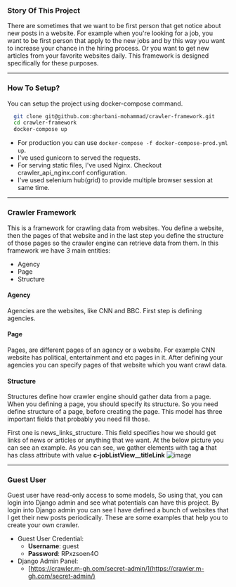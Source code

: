 ### Story Of This Project
There are sometimes that we want to be first person that get notice about new posts in a website. For example when you're looking for a job, you want to be first person that apply to the new jobs and by this way you want to increase your chance in the hiring process. Or you want to get new articles from your favorite websites daily. This framework is designed specifically for these purposes.

---
### How To Setup?
You can setup the project using docker-compose command.
```bash
  git clone git@github.com:ghorbani-mohammad/crawler-framework.git
  cd crawler-framework
  docker-compose up
```
- For production you can use ```docker-compose -f docker-compose-prod.yml up```. 
- I've used gunicorn to served the requests.
- For serving static files, I've used Nginx. Checkout crawler_api_nginx.conf configuration.
- I've used selenium hub(grid) to provide multiple browser session at same time.

---
### Crawler Framework
This is a framework for crawling data from websites. You define a website, then the pages of that website and in the last step you define the structure of those pages so the crawler engine can retrieve data from them. In this framework we have 3 main entities:
  - Agency
  - Page
  - Structure
#### Agency
Agencies are the websites, like CNN and BBC. First step is defining agencies.

#### Page
Pages, are different pages of an agency or a website. For example CNN website has political, entertainment and etc pages in it. After defining your agencies you can specify pages of that website which you want crawl data.

#### Structure
Structures define how crawler engine should gather data from a page. When you defining a page, you should specify its structure.
So you need define structure of a page, before creating the page. This model has three important fields that probably you need fill those.

First one is news_links_structure. This field specifies how we should get links of news or articles or anything that we want. At the below picture you can see an example. As you can see, we gather elements with tag **a** that has class attribute with value **c-jobListView__titleLink**
![image](https://user-images.githubusercontent.com/12118217/186157990-260c1c86-0ebf-4859-8d32-018d1551f028.png)

---
### Guest User
Guest user have read-only access to some models, So using that, you can login into Django admin and 
see what potentials can have this project. By login into Django admin you can see I have defined a bunch
of websites that I get their new posts periodically. These are some examples that help you to create your
own crawler.

- Guest User Credential:
  * **Username**: guest
  * **Password**: RPxzsoen4O
- Django Admin Panel:
  * [https://crawler.m-gh.com/secret-admin/](https://crawler.m-gh.com/secret-admin/)



